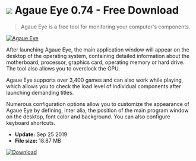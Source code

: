 # ![](https://cdn.softexe.net/static/icon/win.gif) Agaue Eye 0.74 - Free Download

> Agaue Eye is a free tool for monitoring your computer's components.

[![Agaue Eye](https://gallery.dpcdn.pl/imgc/Tools/80454/g_-_420x350_1.5_-_x8724bec4-6bea-44ae-888a-b48c6ac92df5.jpg)](https://softexe.net/win/system/diagnostics-tests/agaue-eye:hbbb.html)

After launching Agaue Eye, the main application window will appear on the desktop of the operating system, containing detailed information about the motherboard, processor, graphics card, operating memory or hard drive. The tool also allows you to overclock the GPU.
 
 Agaue Eye supports over 3,400 games and can also work while playing, which allows you to check the load level of individual components after launching demanding titles.  
 
 Numerous configuration options allow you to customize the appearance of Agaue Eye by defining, inter alia, the position of the main program window on the desktop, font color and background. You can also configure keyboard shortcuts.


- **Update:** Sep 25 2019
- **File size:** 18.87 MB

[![Download](https://cdn.softexe.net/static/img/download.png)](https://softexe.net/win/system/diagnostics-tests/agaue-eye:hbbb.html)

